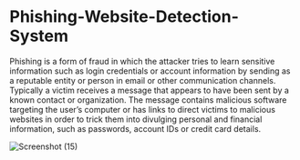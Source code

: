 # Phishing-Website-Detection-System
Phishing is a form of fraud in which the attacker tries to learn sensitive information such as login credentials or account information by sending as a reputable entity or person in email or other communication channels. Typically a victim receives a message that appears to have been sent by a known contact or organization. The message contains malicious software targeting the user’s computer or has links to direct victims to malicious websites in order to trick them into divulging personal and financial information, such as passwords, account IDs or credit card details.

![Screenshot (15)](https://user-images.githubusercontent.com/44408208/95475271-ab1c2600-09a3-11eb-87d2-01282280fbe4.png)

